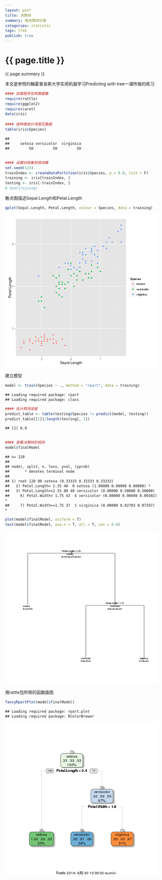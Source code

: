 ```yaml
---
layout: post
title: 决策树
summary: 用决策树分类
categories: statistic
tags: tree
publish: true
---
```

# {{ page.title }} #
{{ page.summary }} 

本文是参照约翰霍普金斯大学实用机器学习Predicting with tree一课所做的练习

```r
#### 加载程序包和数据集
require(rattle)
require(ggplot2)
require(caret)
data(iris)

#### 按种类统计鸢尾花数据
table(iris$Species)
```

```
## 
##     setosa versicolor  virginica 
##         50         50         50
```

```r

#### 设置训练集和预测集
set.seed(123)
trainIndex <- createDataPartition(iris$Species, p = 0.8, list = F)
training <- iris[trainIndex, ]
testing <- iris[-trainIndex, ]
# dim(training)
```


散点图描述Sepal.Length和Petal.Length

```r
qplot(Sepal.Length, Petal.Length, colour = Species, data = training)
```

![plot of chunk unnamed-chunk-2](/images/tree-2.png) 

建立模型

```r
model <- train(Species ~ ., method = "rpart", data = training)
```

```
## Loading required package: rpart
## Loading required package: class
```

```r
#### 估计预测误差
predict_table <- table(testing$Species != predict(model, testing))
predict_table[[2]]/length(testing[, 1])
```

```
## [1] 0.9
```

```r

#### 查看决策树的规则
model$finalModel
```

```
## n= 120 
## 
## node), split, n, loss, yval, (yprob)
##       * denotes terminal node
## 
## 1) root 120 80 setosa (0.33333 0.33333 0.33333)  
##   2) Petal.Length< 2.35 40  0 setosa (1.00000 0.00000 0.00000) *
##   3) Petal.Length>=2.35 80 40 versicolor (0.00000 0.50000 0.50000)  
##     6) Petal.Width< 1.75 43  4 versicolor (0.00000 0.90698 0.09302) *
##     7) Petal.Width>=1.75 37  1 virginica (0.00000 0.02703 0.97297) *
```

```r
plot(model$finalModel, uniform = T)
text(model$finalModel, use.n = T, all = T, cex = 0.6)
```

![plot of chunk unnamed-chunk-3](/images/tree-3.png) 

用rattle包所带的函数画图

```r
fancyRpartPlot(model$finalModel)
```

```
## Loading required package: rpart.plot
## Loading required package: RColorBrewer
```

![plot of chunk unnamed-chunk-4](/images/tree-4.png) 



